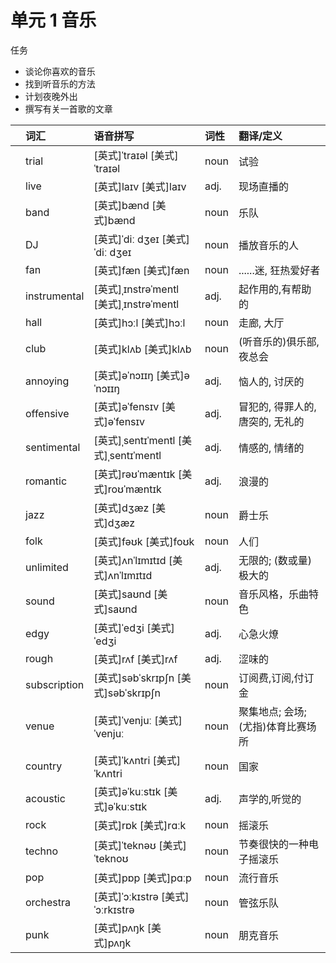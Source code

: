 # **单元** **1** 音乐

任务

- 谈论你喜欢的音乐
- 找到听音乐的方法
- 计划夜晚外出
- 撰写有关一首歌的文章

|      | 词汇         | 语音拼写                                | 词性 | 翻译/定义                          |
| :--- | :----------- | :-------------------------------------- | :--- | :--------------------------------- |
|      | trial        | [英式]ˈtraɪəl [美式]ˈtraɪəl             | noun | 试验                               |
|      | live         | [英式]laɪv [美式]laɪv                   | adj. | 现场直播的                         |
|      | band         | [英式]bænd [美式]bænd                   | noun | 乐队                               |
|      | DJ           | [英式]ˈdiː dʒeɪ [美式]ˈdiː dʒeɪ         | noun | 播放音乐的人                       |
|      | fan          | [英式]fæn [美式]fæn                     | noun | ......迷, 狂热爱好者               |
|      | instrumental | [英式]ˌɪnstrəˈmentl [美式]ˌɪnstrəˈmentl | adj. | 起作用的,有帮助的                  |
|      | hall         | [英式]hɔːl [美式]hɔːl                   | noun | 走廊, 大厅                         |
|      | club         | [英式]klʌb [美式]klʌb                   | noun | (听音乐的)俱乐部, 夜总会           |
|      | annoying     | [英式]əˈnɔɪɪŋ [美式]əˈnɔɪɪŋ             | adj. | 恼人的, 讨厌的                     |
|      | offensive    | [英式]əˈfensɪv [美式]əˈfensɪv           | adj. | 冒犯的, 得罪人的, 唐突的, 无礼的   |
|      | sentimental  | [英式]ˌsentɪˈmentl [美式]ˌsentɪˈmentl   | adj. | 情感的, 情绪的                     |
|      | romantic     | [英式]rəʊˈmæntɪk [美式]roʊˈmæntɪk       | adj. | 浪漫的                             |
|      | jazz         | [英式]dʒæz [美式]dʒæz                   | noun | 爵士乐                             |
|      | folk         | [英式]fəʊk [美式]foʊk                   | noun | 人们                               |
|      | unlimited    | [英式]ʌnˈlɪmɪtɪd [美式]ʌnˈlɪmɪtɪd       | adj. | 无限的; (数或量)极大的             |
|      | sound        | [英式]saʊnd [美式]saʊnd                 | noun | 音乐风格，乐曲特色                 |
|      | edgy         | [英式]ˈedʒi [美式]ˈedʒi                 | adj. | 心急火燎                           |
|      | rough        | [英式]rʌf [美式]rʌf                     | adj. | 涩味的                             |
|      | subscription | [英式]səbˈskrɪpʃn [美式]səbˈskrɪpʃn     | noun | 订阅费,订阅,付订金                 |
|      | venue        | [英式]ˈvenjuː [美式]ˈvenjuː             | noun | 聚集地点; 会场; (尤指)体育比赛场所 |
|      | country      | [英式]ˈkʌntri [美式]ˈkʌntri             | noun | 国家                               |
|      | acoustic     | [英式]əˈkuːstɪk [美式]əˈkuːstɪk         | adj. | 声学的,听觉的                      |
|      | rock         | [英式]rɒk [美式]rɑːk                    | noun | 摇滚乐                             |
|      | techno       | [英式]ˈteknəʊ [美式]ˈteknoʊ             | noun | 节奏很快的一种电子摇滚乐           |
|      | pop          | [英式]pɒp [美式]pɑːp                    | noun | 流行音乐                           |
|      | orchestra    | [英式]ˈɔːkɪstrə [美式]ˈɔːrkɪstrə        | noun | 管弦乐队                           |
|      | punk         | [英式]pʌŋk [美式]pʌŋk                   | noun | 朋克音乐                           |